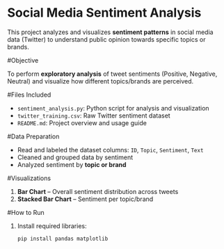 # Social Media Sentiment Analysis

This project analyzes and visualizes **sentiment patterns** in social media data (Twitter) to understand public opinion towards specific topics or brands.

#Objective

To perform **exploratory analysis** of tweet sentiments (Positive, Negative, Neutral) and visualize how different topics/brands are perceived.

#Files Included

- `sentiment_analysis.py`: Python script for analysis and visualization
- `twitter_training.csv`: Raw Twitter sentiment dataset
- `README.md`: Project overview and usage guide

#Data Preparation

- Read and labeled the dataset columns: `ID`, `Topic`, `Sentiment`, `Text`
- Cleaned and grouped data by sentiment
- Analyzed sentiment by **topic or brand**

#Visualizations

1. **Bar Chart** – Overall sentiment distribution across tweets
2. **Stacked Bar Chart** – Sentiment per topic/brand

#How to Run

1. Install required libraries:
   ```bash
   pip install pandas matplotlib

